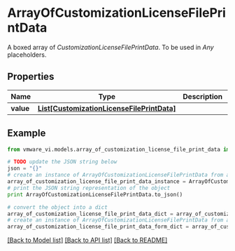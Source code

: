 # ArrayOfCustomizationLicenseFilePrintData

A boxed array of *CustomizationLicenseFilePrintData*. To be used in *Any* placeholders. 

## Properties
Name | Type | Description | Notes
------------ | ------------- | ------------- | -------------
**value** | [**List[CustomizationLicenseFilePrintData]**](CustomizationLicenseFilePrintData.md) |  | 

## Example

```python
from vmware_vi.models.array_of_customization_license_file_print_data import ArrayOfCustomizationLicenseFilePrintData

# TODO update the JSON string below
json = "{}"
# create an instance of ArrayOfCustomizationLicenseFilePrintData from a JSON string
array_of_customization_license_file_print_data_instance = ArrayOfCustomizationLicenseFilePrintData.from_json(json)
# print the JSON string representation of the object
print ArrayOfCustomizationLicenseFilePrintData.to_json()

# convert the object into a dict
array_of_customization_license_file_print_data_dict = array_of_customization_license_file_print_data_instance.to_dict()
# create an instance of ArrayOfCustomizationLicenseFilePrintData from a dict
array_of_customization_license_file_print_data_form_dict = array_of_customization_license_file_print_data.from_dict(array_of_customization_license_file_print_data_dict)
```
[[Back to Model list]](../README.md#documentation-for-models) [[Back to API list]](../README.md#documentation-for-api-endpoints) [[Back to README]](../README.md)


